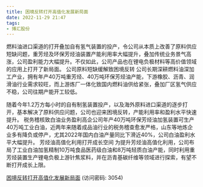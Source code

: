 ```yaml
---
title: 困境反转打开高值化发展新局面
date: 2022-11-29 21:47
tags:
- 博汇股份
---
```

燃料油进口渠道的打开叠加自有氢气装置的投产，令公司从本质上改善了原料供应短缺问题，重芳烃及环保芳烃油装置产能利用率大幅提升，叠加传统业务景气高涨，公司盈利能力大幅提升。不仅如此，公司产品也在锂电负极材料等高价值领域的应用上打开了新局面。
公司原料短缺缓解致困境反转
公司长期深耕燃料油深加工产业，拥有年产40万吨重芳烃、40万吨环保芳烃油产能，下游橡胶、沥青、润滑油行业需求较旺，而上游炼厂一体化致国内燃料油供给紧张，叠加厂区氢气供应不稳，公司往期产能开工较低。
<!-- more -->
随着今年1.2万方每小时的自有制氢装置投产，以及海外原料进口渠道的逐步打开，基本解决了原料供应问题，公司也迎来困境反转，产能利用率和盈利水平快速提升。
税务稽核致白油业务盈利高企公司年产40万吨环保芳烃油加氢装置可生产40万吨工业白油，近两年来随着成品油行业的税务稽查愈发严格，山东等地炼企业多有降负或停产，尤其2022年国内白油产量同比下滑近40%，公司白油盈利水平大幅提升。
芳烃油高值化利用打开成长空间
为提升芳烃油高值化利用，公司布局了工业白油加氢精制10万吨食品医药级白油和8万吨轻质白油产能，同时利用重芳烃装置生产锂电负极上游针焦浆料，并在沥青基碳纤维等领域进行探索，有望不断打开成长上限。

[困境反转打开高值化发展新局面](https://url12.ctfile.com/f/3948612-735792754-3048e0?p=3054)
(访问密码: 3054)
